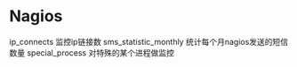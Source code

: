 # Nagios

ip_connects                   监控ip链接数
sms_statistic_monthly         统计每个月nagios发送的短信数量
special_process               对特殊的某个进程做监控       
